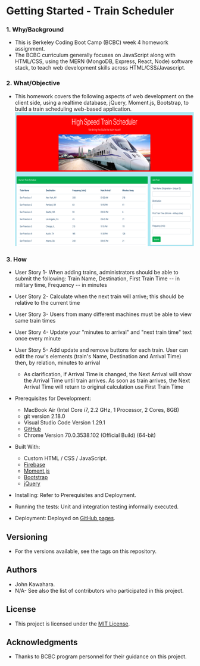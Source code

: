 # Getting Started - Train Scheduler
### 1. Why/Background
  * This is Berkeley Coding Boot Camp (BCBC) week 4 homework assignment.
  * The BCBC curriculum generally focuses on JavaScript along with HTML/CSS, using the MERN (MongoDB, Express, React, Node) software stack, to teach web development skills across HTML/CSS/Javascript. 

### 2. What/Objective
  * This homework covers the following aspects of web development on the client side, using a realtime database, jQuery, Moment.js, Bootstrap, to build a train scheduling web-based application. ![trainscheduler.png](assets/images/trainscheduler.png "app UI")

### 3. How
  * User Story 1- When adding trains, administrators should be able to submit the following: Train Name, Destination, First Train Time -- in military time, Frequency -- in minutes
  * User Story 2- Calculate when the next train will arrive; this should be relative to the current time
  * User Story 3- Users from many different machines must be able to view same train times
  * User Story 4- Update your "minutes to arrival" and "next train time" text once every minute
  * User Story 5- Add update and remove buttons for each train. User can edit the row's elements (train's Name, Destination and Arrival Time) then, by relation, minutes to arrival
    * As clarification, if Arrival Time is changed, the Next Arrival will show the Arrival Time until train arrives. As soon as train arrives, the Next Arrival Time will return to original calculation use First Train Time

  * Prerequisites for Development:
    * MacBook Air (Intel Core i7, 2.2 GHz, 1 Processor, 2 Cores, 8GB)
    * git version 2.18.0
    * Visual Studio Code Version 1.29.1
    * [GitHub](https://github.com/jkawahara/firebase)
    * Chrome Version 70.0.3538.102 (Official Build) (64-bit)

  * Built With:
    * Custom HTML / CSS / JavaScript.
    * [Firebase](https://www.gstatic.com/firebasejs/5.5.9/firebase.js)
    * [Moment.js](https://cdn.jsdelivr.net/momentjs/2.12.0/moment.min.js)
    * [Bootstrap](https://getbootstrap.com/docs/4.1/getting-started/introduction/)
    * [jQuery](https://cdnjs.cloudflare.com/ajax/libs/jquery/3.2.1/jquery.min.js)

  * Installing: Refer to Prerequisites and Deployment.

  * Running the tests: Unit and integration testing informally executed.

  * Deployment: Deployed on [GitHub pages](https://jkawahara.github.io/firebase/).

## Versioning
  * For the versions available, see the tags on this repository.

## Authors
  * John Kawahara.
  * N/A- See also the list of contributors who participated in this project.

## License
  * This project is licensed under the [MIT License](LICENSE).

## Acknowledgments
  * Thanks to BCBC program personnel for their guidance on this project.
